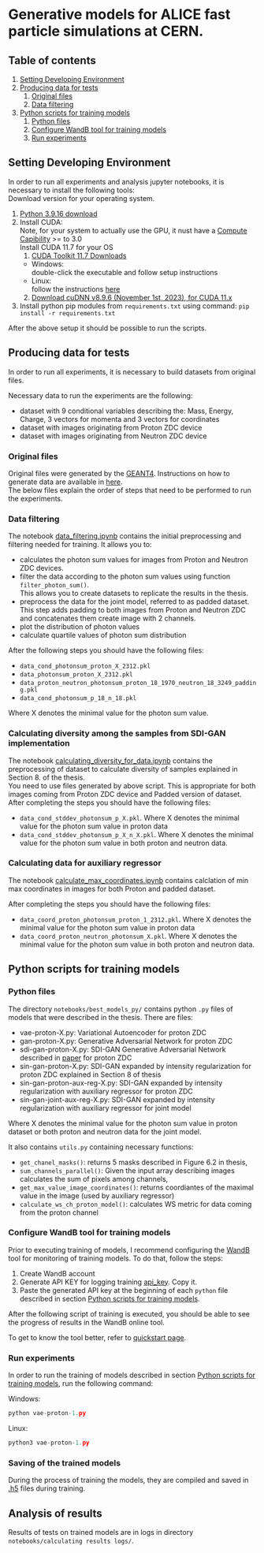 # Generative models for ALICE fast particle simulations at CERN.

## Table of contents

1. [Setting Developing Environment](#setting-developing-environment)
2. [Producing data for tests](#producing-data-for-tests)
    1. [Original files](#original-files)
    2. [Data filtering](#data-filtering)
3. [Python scripts for training models](#python-scripts-for-training-models)
   1. [Python files](#python-files)
   2. [Configure WandB tool for training models](#configure-wandb-tool-for-training-models)
   3. [Run experiments](#run-experiments)

## Setting Developing Environment

In order to run all experiments and analysis jupyter notebooks, it is necessary to install the following tools: <br />Download version for your operating system.
1. [Python 3.9.16 download](https://www.python.org/downloads/release/python-3916/)
2. Install CUDA: <br />
    Note, for your system to actually use the GPU, it nust have a [Compute Capibility](https://developer.nvidia.com/cuda-gpus) >= to 3.0<br />
    Install CUDA 11.7 for your OS
   1. [CUDA Toolkit 11.7 Downloads](https://developer.nvidia.com/cuda-11-7-0-download-archive)<br />
   * Windows:<br /> double-click the executable and follow setup instructions<br />
   * Linux:<br /> follow the instructions [here](http://askubuntu.com/a/799185)<br />
   2. [Download cuDNN v8.9.6 (November 1st, 2023), for CUDA 11.x](https://developer.nvidia.com/rdp/cudnn-archive)
3. Install python pip modules from `requirements.txt` using command:
```pip install -r requirements.txt```

After the above setup it should be possible to run the scripts.


## Producing data for tests

In order to run all experiments, it is necessary to build datasets from original files.

Necessary data to run the experiments are the following:
- dataset with 9 conditional variables describing the: Mass, Energy, Charge, 3 vectors for momenta and 3 vectors for coordinates
- dataset with images originating from Proton ZDC device
- dataset with images originating from Neutron ZDC device

### Original files

Original files were generated by the [GEANT4](https://aapm.onlinelibrary.wiley.com/doi/10.1002/mp.13048).
Instructions on how to generate data are available in [here](https://twiki.cern.ch/twiki/bin/view/CMSPublic/SWGuideSimulation).<br />
The below files explain the order of steps that need to be performed to run the experiments. 

### Data filtering

The notebook <a href="notebooks/data_filtering.ipynb">data_filtering.ipynb</a> contains the initial preprocessing
and filtering needed for training. It allows you to:
- calculates the photon sum values for images from Proton and Neutron ZDC devices.
- filter the data according to the photon sum values using function `filter_photon_sum()`. <br />This allows you to create datasets to replicate the results in the thesis.
- preprocess the data for the joint model, referred to as padded dataset. <br /> This step adds padding to both images from Proton and Neutron ZDC and concatenates them create image with 2 channels.
- plot the distribution of photon values
- calculate quartile values of photon sum distribution

After the following steps you should have the following files:
- `data_cond_photonsum_proton_X_2312.pkl`
- `data_photonsum_proton_X_2312.pkl`
- `data_proton_neutron_photonsum_proton_18_1970_neutron_18_3249_padding.pkl`
- `data_cond_photonsum_p_18_n_18.pkl`

Where X denotes the minimal value for the photon sum value.

### Calculating diversity among the samples from SDI-GAN implementation

The notebook <a href="notebooks/calculating_diversity_for_data.ipynb">calculating_diversity_for_data.ipynb</a> contains the preprocessing of dataset to calculate diversity of samples explained in Section 8. of the thesis. <br />
You need to use files generated by above script. This is appropriate for both images coming from Proton ZDC device and Padded version of dataset. <br />
After completing the steps you should have the following files:
- `data_cond_stddev_photonsum_p_X.pkl`. Where X denotes the minimal value for the photon sum value in proton data
- `data_cond_stddev_photonsum_p_X_n_X.pkl`. Where X denotes the minimal value for the photon sum value in both proton and neutron data.

### Calculating data for auxiliary regressor
The notebook <a href="notebooks/auxilary regressor/calculate_max_coordinates.ipynb">calculate_max_coordinates.ipynb</a> contains calclation of min max coordinates in images for both Proton and padded dataset.

After completing the steps you should have the following files:
- `data_coord_proton_photonsum_proton_1_2312.pkl`. Where X denotes the minimal value for the photon sum value in proton data
- `data_coord_proton_neutron_photonsum_X.pkl`. Where X denotes the minimal value for the photon sum value in both proton and neutron data.

## Python scripts for training models

### Python files

The directory `notebooks/best_models_py/` contains python `.py` files of models that were described in the thesis. There are files:
- vae-proton-X.py: Variational Autoencoder for proton ZDC
- gan-proton-X.py: Generative Adversarial Network for proton ZDC
- sdi-gan-proton-X.py: SDI-GAN Generative Adversarial Network described in [paper](https://arxiv.org/pdf/2207.01561.pdf) for proton ZDC
- sin-gan-proton-X.py: SDI-GAN expanded by intensity regularization for proton ZDC explained in Section 8 of thesis
- sin-gan-proton-aux-reg-X.py: SDI-GAN expanded by intensity regularization with auxiliary regressor for proton ZDC
- sin-gan-joint-aux-reg-X.py: SDI-GAN expanded by intensity regularization with auxiliary regressor for joint model

Where X denotes the minimal value for the photon sum value in proton dataset or both proton and neutron data for the joint model.

It also contains `utils.py` containing necessary functions:
- `get_chanel_masks()`: returns 5 masks described in Figure 6.2 in thesis,
- `sum_channels_parallel()`: Given the input array describing images calculates the sum of pixels among channels,
- `get_max_value_image_coordinates()`: returns coordiantes of the maximal value in the image (used by auxiliary regressor)
- `calculate_ws_ch_proton_model()`: calculates WS metric for data coming from the proton channel

### Configure WandB tool for training models

Prior to executing training of models, I recommend configuring the [WandB](https://docs.wandb.ai/) tool for monitoring of training models. To do that, follow the steps:
1. Create WandB account
2. Generate API KEY for logging training [api_key](https://wandb.ai/authorize). Copy it.
3. Paste the generated API key at the beginning of each `python` file described in section [Python scripts for training models](#python-scripts-for-training-models).

After the following script of training is executed, you should be able to see the progress of results in the WandB online tool.

To get to know the tool better, refer to [quickstart page](https://docs.wandb.ai/quickstart).

### Run experiments

In order to run the training of models described in section [Python scripts for training models](#python-scripts-for-training-models), run the following command: <br/>

Windows:
```python
python vae-proton-1.py
```

Linux:
```python
python3 vae-proton-1.py
```

### Saving of the trained models

During the process of training the models, they are compiled and saved in [.h5](https://www.tensorflow.org/tutorials/keras/save_and_load) files during training.


## Analysis of results

Results of tests on trained models are in logs in directory `notebooks/calculating results logs/`.
